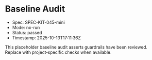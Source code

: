 # Baseline Audit

- Spec: SPEC-KIT-045-mini
- Mode: no-run
- Status: passed
- Timestamp: 2025-10-13T17:11:36Z

This placeholder baseline audit asserts guardrails have been reviewed. Replace with project-specific checks when available.
